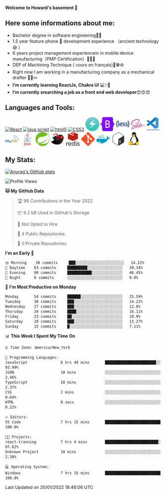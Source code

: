 **Welcome to Howard's basement  👋**
<!--
**howardding2000/howardding2000** is a ✨ _special_ ✨ repository because its `README.md` (this file) appears on your GitHub profile.

Here are some ideas to get you started: -->

**Here some informations about me:**  
---
- Bachelor degree in software engineering:man_student:
- 1.5 year feature phone :iphone: development experience （ancient technology :sweat_smile:	）
- 6 years project management experiencein in mobile device manufacturing（PMP Certification）:briefcase::necktie::pencil:
- DEP of Machining Technique ( cours en français):toolbox::hammer_and_wrench::gear:
- Right now I am working in a manufacturing company as a mechanical drafter :triangular_ruler::straight_ruler::pencil2:
- __I’m currently learning ReactJs, Chakra UI__ :computer::computer_mouse::muscle:
- __I’m currently srearching a job as a front end web developer__:heart_eyes::heart_eyes::heart_eyes:

**Languages and Tools:**  
---
<div>  
<a href="#"><img height="45" src="https://cdn.jsdelivr.net/gh/devicons/devicon/icons/react/react-original-wordmark.svg" alt="React"></a>
<a href="#"><img height="45" src="https://cdn.jsdelivr.net/gh/devicons/devicon/icons/javascript/javascript-original.svg" alt="java script"></a>
<a href="#"><img height="45" src="https://cdn.jsdelivr.net/gh/devicons/devicon/icons/html5/html5-original-wordmark.svg" alt="html5"></a>
<a href="#"><img height="45" src="https://cdn.jsdelivr.net/gh/devicons/devicon/icons/css3/css3-original-wordmark.svg" alt="CSS3"></a>
<a href="#"><img height="45" src="./assets/icons/logo-chakra-400x400.jpg" alt="Chakra UI"></a>
<a href="#"><img height="45" src="./assets/icons/bootstrap-original.svg" alt="Bootstrap"></a>
<a href="#"><img height="45" src="./assets/icons/less-plain-wordmark.svg" alt="LESS"></a>
<a href="#"><img height="45" src="./assets/icons/sass-original.svg" alt="SASS"></a>
<a href="#"><img height="45" src="./assets/icons/vscode-original-wordmark.svg" alt="vscode"></a>
<a href="#"><img height="45" src="./assets/icons/mysql-original-wordmark.svg" alt="MySQL"></a>
<a href="#"><img height="45" src="./assets/icons/java-original-wordmark.svg" alt="JAVA"></a>
<a href="#"><img height="45" src="./assets/icons/spring-original.svg" alt="SpringBoot 2"></a>
<a href="#"><img height="45" src="./assets/icons/mybatis-bird-ninja.svg" alt="MyBatis"></a>
<a href="#"><img height="45" src="./assets/icons/redis-original-wordmark.svg" alt="Redis"></a>
<a href="#"><img height="45" src="./assets/icons/git-original.svg" alt="git"></a>
<a href="#"><img height="45" src="./assets/icons/docker-plain.svg" alt="docker"></a>
<a href="#"><img height="45" src="./assets/icons/bash-original.svg" alt="bash"></a>
<a href="#"><img height="45" src="./assets/icons/linux-original.svg" alt="Linux"></a>
</div>

**My Stats:**  
---
[![Anurag's GitHub stats](https://github-readme-stats.vercel.app/api?username=howardding2000&show_icons=true&theme=default)](#)

<!--START_SECTION:waka-->
![Profile Views](http://img.shields.io/badge/Profile%20Views-243-blue)

**🐱 My GitHub Data** 

> 🏆 96 Contributions in the Year 2022
 > 
> 📦 6.2 kB Used in GitHub's Storage 
 > 
> 🚫 Not Opted to Hire
 > 
> 📜 4 Public Repositories 
 > 
> 🔑 0 Private Repositories  
 > 
**I'm an Early 🐤** 

```text
🌞 Morning    30 commits     ███░░░░░░░░░░░░░░░░░░░░░░   14.22% 
🌆 Daytime    83 commits     █████████░░░░░░░░░░░░░░░░   39.34% 
🌃 Evening    98 commits     ███████████░░░░░░░░░░░░░░   46.45% 
🌙 Night      0 commits      ░░░░░░░░░░░░░░░░░░░░░░░░░   0.0%

```
📅 **I'm Most Productive on Monday** 

```text
Monday       54 commits     ██████░░░░░░░░░░░░░░░░░░░   25.59% 
Tuesday      30 commits     ███░░░░░░░░░░░░░░░░░░░░░░   14.22% 
Wednesday    27 commits     ███░░░░░░░░░░░░░░░░░░░░░░   12.8% 
Thursday     34 commits     ████░░░░░░░░░░░░░░░░░░░░░   16.11% 
Friday       23 commits     ██░░░░░░░░░░░░░░░░░░░░░░░   10.9% 
Saturday     28 commits     ███░░░░░░░░░░░░░░░░░░░░░░   13.27% 
Sunday       15 commits     █░░░░░░░░░░░░░░░░░░░░░░░░   7.11%

```


📊 **This Week I Spent My Time On** 

```text
⌚︎ Time Zone: America/New_York

💬 Programming Languages: 
JavaScript               6 hrs 49 mins       ███████████████████████░░   93.99% 
JSON                     10 mins             ░░░░░░░░░░░░░░░░░░░░░░░░░   2.46% 
TypeScript               10 mins             ░░░░░░░░░░░░░░░░░░░░░░░░░   2.37% 
CSS                      2 mins              ░░░░░░░░░░░░░░░░░░░░░░░░░   0.64% 
HTML                     0 secs              ░░░░░░░░░░░░░░░░░░░░░░░░░   0.22%

🔥 Editors: 
VS Code                  7 hrs 15 mins       █████████████████████████   100.0%

🐱‍💻 Projects: 
react-tranning           7 hrs 4 mins        ████████████████████████░   97.62% 
Unknown Project          10 mins             ░░░░░░░░░░░░░░░░░░░░░░░░░   2.38%

💻 Operating System: 
Windows                  7 hrs 15 mins       █████████████████████████   100.0%

```


 Last Updated on 20/01/2022 18:46:06 UTC
<!--END_SECTION:waka-->

<!-- need to replace the icon sources
<img height="40" src="https://cdn.jsdelivr.net/gh/devicons/devicon/icons/spring/spring-original-wordmark.svg" alt="SpringBoot 2">

[![Top Langs](https://github-readme-stats.vercel.app/api/top-langs/?username=howardding2000&layout=compact)](#)

- 👯 I’m looking to collaborate on ...
- 🤔 I’m looking for help with ...
- 💬 Ask me about ...
- 📫 How to reach me: ...
- 😄 Pronouns: ...
- ⚡ Fun fact: ...
-->
